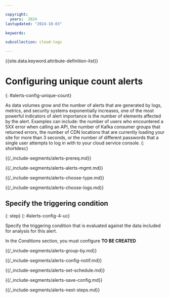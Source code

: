 ```yaml
---

copyright:
  years:  2024
lastupdated: "2024-10-03"

keywords:

subcollection: cloud-logs

---
```


{{site.data.keyword.attribute-definition-list}}



# Configuring unique count alerts
{: #alerts-config-unique-count}

As data volumes grow and the number of alerts that are generated by logs, metrics, and security systems exponentially increases, one of the most powerful indicators of alert importance is the number of elements affected by the alert. Examples can include: the number of users who encountered a 5XX error when calling an API, the number of Kafka consumer groups that returned errors, the number of CDN locations that are currently loading your site for more than 3 seconds, or the number of different passwords that a single user attempts to log in with to your cloud service console.
{: shortdesc}


{{/_include-segments/alerts-prereq.md}}


{{/_include-segments/alerts-alerts-mgmt.md}}


{{/_include-segments/alerts-choose-type.md}}


{{/_include-segments/alerts-choose-logs.md}}


## Specify the triggering condition
{: step}
{: #alerts-config-4-uc}


Specify the triggering condition that is evaluated against the data included for analysis for this alert.

In the *Conditions* section, you must configure **TO BE CREATED**


{{/_include-segments/alerts-group-by.md}}


{{/_include-segments/alerts-config-notif.md}}


{{/_include-segments/alerts-set-schedule.md}}


{{/_include-segments/alerts-save-config.md}}


{{/_include-segments/alerts-next-steps.md}}

